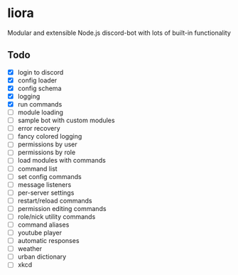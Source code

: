 # liora
Modular and extensible Node.js discord-bot with lots of built-in functionality

## Todo
- [x] login to discord
- [x] config loader
- [x] config schema
- [x] logging
- [x] run commands
- [ ] module loading
- [ ] sample bot with custom modules
- [ ] error recovery
- [ ] fancy colored logging
- [ ] permissions by user
- [ ] permissions by role
- [ ] load modules with commands
- [ ] command list
- [ ] set config commands
- [ ] message listeners
- [ ] per-server settings
- [ ] restart/reload commands
- [ ] permission editing commands
- [ ] role/nick utility commands
- [ ] command aliases
- [ ] youtube player
- [ ] automatic responses
- [ ] weather
- [ ] urban dictionary
- [ ] xkcd
